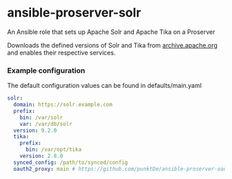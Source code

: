# ansible-proserver-solr

An Ansible role that sets up Apache Solr and Apache Tika on a Proserver

Downloads the defined versions of Solr and Tika from [archive.apache.org](https://archive.apache.org) and enables their respective services.

### Example configuration

The default configuration values can be found in defaults/main.yaml

```yaml
solr:
  domain: https://solr.example.com
  prefix:
    bin: /var/solr
    var: /var/db/solr
  version: 9.2.0
  tika:
    prefix:
      bin: /var/opt/tika
    version: 2.8.0
  synced_config: /path/to/synced/config
  oauth2_proxy: main # https://github.com/punktDe/ansible-proserver-oauth2-proxy
```
